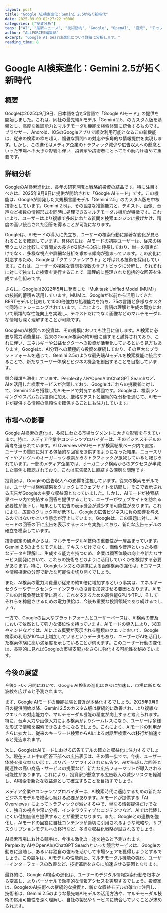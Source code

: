 ```yaml
---
layout: post
title: "Google AI検索進化：Gemini 2.5が拓く新時代"
date: 2025-09-09 02:27:22 +0000
categories: ["投資分析"]
tags: ["AI", "最新ニュース", "技術動向", "Google", "OpenAI", "投資", "チップ"]
author: "ALLFORCES編集部"
excerpt: "Google AI Search進化について詳細に分析します。"
reading_time: 8
---
```


# Google AI検索進化：Gemini 2.5が拓く新時代

## 概要
Googleは2025年9月9日、日本語を含む5言語で「Google AIモード」の提供を開始しました。これは、同社の最先端AIモデル「Gemini 2.5」のカスタム版を基盤とし、高度な推論能力とマルチモーダル機能を検索体験に統合するものです。ブラウザー、Android、iOSのGoogleアプリで順次利用可能となるこの新機能は、従来の検索の枠を超え、複雑な質問への対応や多角的な情報提供を実現します。しかし、この進化はメディア企業のトラフィック減少や広告収入への懸念といった市場への大きな影響も伴い、投資家や技術者にとってその動向は極めて重要です。

## 詳細分析
GoogleのAI検索進化は、長年の研究開発と戦略的投資の結晶です。特に注目すべきは、2025年9月9日に提供が開始された「Google AIモード」です。この機能は、Googleが開発した大規模言語モデル「Gemini 2.5」のカスタム版を中核技術としています。Gemini 2.5は、その高度な推論能力と、テキスト、画像、音声など複数の情報形式を同時に処理できるマルチモーダル機能が特徴です。これにより、ユーザーはより複雑で多岐にわたる質問を検索エンジンに投げかけ、精度の高い統合された回答を得ることが可能になります。

Googleは、AIモードの導入に先立ち、ユーザーの検索行動に顕著な変化が見られることを確認しています。具体的には、AIモードの初期ユーザーは、従来の検索クエリと比較して質問文の長さが2倍から3倍に伸長しており、単一の事実だけでなく、多様な視点や詳細な分析を求める傾向が強まっています。この変化に対応するため、Googleは「クエリファンアウト」と呼ばれる技術を採用しています。これは、ユーザーの複雑な質問を複数のサブトピックに分解し、それぞれに対して独立した検索を実行することで、論理的に整理された包括的な回答を生成する仕組みです。

さらに、Googleは2022年5月に発表した「Multitask Unified Model (MUM)」の技術的蓄積も活用しています。MUMは、Googleが以前から活用してきたBERTモデルと比較して1000倍強力な処理能力を持ち、75の言語と多様なタスクで同時にトレーニングされています。これにより、言語の理解と生成の両方において飛躍的な性能向上を実現し、テキストだけでなく画像などのマルチモーダルな情報も深く理解することが可能です。

GoogleのAI検索への投資は、その規模においても注目に値します。AI検索に必要な電力消費量は、従来のGoogle検索の約10倍に達すると試算されており、これに伴い、エネルギーや公益セクターへの投資が活発化しているという見方もあります。Googleは、AI分野への積極的な投資を継続しており、その巨大なプラットフォームを通じて、Gemini 2.5のような最先端AIモデルを検索機能に統合することで、新たなユーザー体験とビジネス機会を創出することを目指しています。

競合環境も激化しています。Perplexity AIやOpenAIのChatGPT Searchなど、AIを活用した検索サービスが台頭しており、Googleはこれらの挑戦者に対して、Gemini 2.5を搭載したAIモードで対抗する構図です。Googleは、検索ランキングやスパム対策技術に加え、厳格なテストと継続的な分析を通じて、AIモードが提供する情報の信頼性を確保することにも注力しています。

## 市場への影響
Google AI検索の進化は、多岐にわたる市場セグメントに大きな影響を与えています。特に、メディア企業やコンテンツプロバイダーは、そのビジネスモデルの再考を迫られています。AI OverviewsやAIモードが検索結果ページ内で直接、ユーザーの質問に対する包括的な回答を提供するようになった結果、ニュースサイトやブログへのオーガニック検索からのトラフィックが激減していると報じられています。一部のメディア企業では、オーガニック検索からのアクセスが半減した事例も確認されており、これは広告収入に直結する深刻な問題です。

投資家は、Googleの広告収入への影響を注視しています。従来の検索モデルでは、ユーザーは検索結果をクリックしてウェブサイトを訪問し、そこで表示される広告がGoogleの主要な収益源となっていました。しかし、AIモードが検索結果ページ内で完結する回答を提供することで、ユーザーがウェブサイトを訪れる必要性が低下し、結果として広告の表示機会が減少する可能性があります。これにより、広告のクリック率が低下し、Googleの広告ビジネスに負の影響を与えるのではないかという懸念が浮上しています。Googleは、この課題に対し、AIモードの回答の下に広告を表示するテストを実施しており、新たな広告モデルの確立を模索しています。

技術選定の観点からは、マルチモーダルAI技術の重要性が一層高まっています。Gemini 2.5のようなモデルは、テキストだけでなく、画像や音声といった多様なデータを理解し、生成する能力を持つため、企業は顧客体験の向上や新たなサービス開発において、これらの技術をどのように活用していくかを検討する必要があります。特に、Googleレンズとの連携による画像検索の強化は、Eコマースや情報探索の分野で新たな可能性を切り開くでしょう。

また、AI検索の電力消費量が従来の約10倍に増加するという事実は、エネルギーセクターやデータセンターインフラへの投資を加速させる要因となります。AIモデルの計算負荷は非常に高く、これを支えるための高性能GPUやTPU、そしてそれらを稼働させるための電力供給は、今後も重要な投資領域であり続けるでしょう。

一方で、Googleの巨大なプラットフォームとユーザーベースは、AI検索の普及において依然として強力な優位性を持っています。AIモードの導入により、米国やインドなどでは、AIによる概要が表示される種類のクエリにおいて、Google検索の利用が10%以上増加しているというデータもあり、ユーザーがAIを活用した検索体験に高い満足度を示していることが伺えます。このユーザー行動の変化は、長期的に見ればGoogleの市場支配力をさらに強化する可能性を秘めています。

## 今後の展望
今後3〜6ヶ月間において、Google AI検索の進化はさらに加速し、市場に新たな波紋を広げると予測されます。

まず、Google AIモードの機能拡張と普及が本格化するでしょう。2025年9月9日の提供開始以降、Gemini 2.5のカスタム版は継続的に改善され、より複雑なクエリへの対応能力や、マルチモーダル機能の精度が向上すると考えられます。特に、音声入力や画像入力による検索がよりシームレスになり、ユーザーは多様な形式で情報を探索できるようになるでしょう。これにより、AIモードの利用がさらに拡大し、従来のキーワード検索からAIによる対話型検索への移行が加速すると見込まれます。

次に、GoogleはAIモードにおける広告モデルの確立と収益化に注力するでしょう。現在テスト中の回答下部への広告表示は、その第一歩です。今後、ユーザー体験を損なわない形で、よりパーソナライズされた広告や、AIが生成した回答と関連性の高い商品・サービスの提案など、新たな広告フォーマットが導入される可能性があります。これにより、投資家が懸念する広告収入の減少リスクを軽減し、AI検索を新たな収益源として確立することを目指すでしょう。

メディア企業やコンテンツプロバイダーは、AI検索時代に適応するための新たなビジネスモデルを模索し続ける必要があります。AIモードが提供する「AI Overviews」によってトラフィックが減少する中で、単なる情報提供だけでなく、独自の視点や深い分析、インタラクティブなコンテンツなど、AIでは代替しにくい付加価値を提供することが重要になります。また、Googleとの連携を強化し、AIモードの回答に自社コンテンツが適切に引用されるような戦略や、サブスクリプションモデルへの移行など、多様な収益化戦略が試されるでしょう。

AI検索市場における競争は、今後も激化の一途を辿ると予測されます。Perplexity AIやOpenAIのChatGPT Searchといった競合サービスは、Googleの動きに追随し、あるいは独自の強みを活かして市場シェアを獲得しようとするでしょう。この競争は、AIモデルの性能向上、マルチモーダル機能の強化、ユーザーインターフェースの改善など、技術革新をさらに加速させる要因となります。

最終的に、Google AI検索の進化は、ユーザーのデジタル情報探索行動を根本から変革し、よりパーソナルで効率的な情報アクセスを実現するでしょう。投資家は、GoogleのAI技術への継続的な投資と、新たな収益モデルの確立に注目し、技術者は、Gemini 2.5のような最先端AIモデルの活用方法や、マルチモーダル技術の応用可能性を深く理解し、自社の製品やサービスに統合していくことが求められます。

